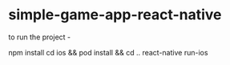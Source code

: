 # simple-game-app-react-native

to run the project - 

npm install
cd ios && pod install && cd ..
react-native run-ios